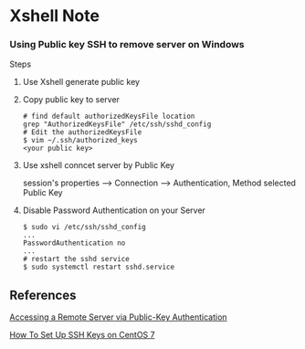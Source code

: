 # Xshell Note

### Using Public key SSH to remove server on Windows

Steps

1. Use Xshell generate public key

2. Copy public key to server

   ```shell
   # find default authorizedKeysFile location
   grep "AuthorizedKeysFile" /etc/ssh/sshd_config
   # Edit the authorizedKeysFile 
   $ vim ~/.ssh/authorized_keys
   <your public key>
   ```

3. Use xshell conncet server by Public Key

   session's properties --> Connection --> Authentication, Method selected Public Key

4. Disable Password Authentication on your Server

   ```shell
   $ sudo vi /etc/ssh/sshd_config
   ...
   PasswordAuthentication no
   ...
   # restart the sshd service
   $ sudo systemctl restart sshd.service
   ```



## References

[Accessing a Remote Server via Public-Key Authentication](https://blog.netsarang.com/1319/accessing-a-remote-server-via-public-key-authentication/)

[How To Set Up SSH Keys on CentOS 7](https://www.digitalocean.com/community/tutorials/how-to-set-up-ssh-keys-on-centos7)


